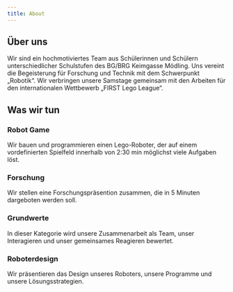```yaml
---
title: About
---
```


## Über uns
Wir sind ein hochmotiviertes Team aus
Schülerinnen und Schülern unterschiedlicher
Schulstufen des BG/BRG Keimgasse Mödling.
Uns vereint die Begeisterung für Forschung
und Technik mit dem Schwerpunkt „Robotik“.
Wir verbringen unsere Samstage gemeinsam
mit den Arbeiten für den internationalen
Wettbewerb „FIRST Lego League“.

## Was wir tun

### Robot Game

Wir bauen und programmieren einen Lego-Roboter,
der auf einem vordefinierten Spielfeld innerhalb von
2:30 min möglichst viele Aufgaben löst.

### Forschung

Wir stellen eine Forschungspräsention zusammen, die
in 5 Minuten dargeboten werden soll.

### Grundwerte

In dieser Kategorie wird unsere Zusammenarbeit als
Team, unser Interagieren und unser gemeinsames
Reagieren bewertet.

### Roboterdesign

Wir präsentieren das Design unseres Roboters, unsere
Programme und unsere Lösungsstrategien.

